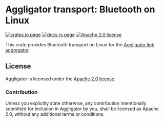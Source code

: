 # Aggligator transport: Bluetooth on Linux

[![crates.io page](https://img.shields.io/crates/v/aggligator-transport-bluer)](https://crates.io/crates/aggligator-transport-bluer)
[![docs.rs page](https://docs.rs/aggligator-transport-bluer/badge.svg)](https://docs.rs/aggligator-transport-bluer)
[![Apache 2.0 license](https://img.shields.io/crates/l/aggligator-transport-bluer)](https://raw.githubusercontent.com/surban/aggligator/master/LICENSE)

This crate provides Bluetooth transport on Linux for the [Aggligator link aggregator].

[Aggligator link aggregator]: https://crates.io/crates/aggligator

## License

Aggligator is licensed under the [Apache 2.0 license].

[Apache 2.0 license]: https://github.com/surban/aggligator/blob/master/LICENSE

### Contribution

Unless you explicitly state otherwise, any contribution intentionally submitted
for inclusion in Aggligator by you, shall be licensed as Apache 2.0, without any
additional terms or conditions.
